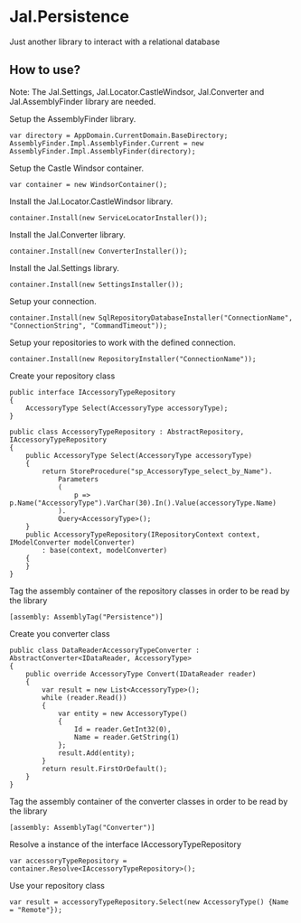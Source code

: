 # Jal.Persistence
Just another library to interact with a relational database
## How to use?
Note: The Jal.Settings, Jal.Locator.CastleWindsor, Jal.Converter and Jal.AssemblyFinder library are needed.

Setup the AssemblyFinder library.

    var directory = AppDomain.CurrentDomain.BaseDirectory;
    AssemblyFinder.Impl.AssemblyFinder.Current = new AssemblyFinder.Impl.AssemblyFinder(directory);
    
Setup the Castle Windsor container.

    var container = new WindsorContainer();
  
Install the Jal.Locator.CastleWindsor library.

    container.Install(new ServiceLocatorInstaller());
    
Install the Jal.Converter library.

    container.Install(new ConverterInstaller());
    
Install the Jal.Settings library.

    container.Install(new SettingsInstaller());
    
Setup your connection.

    container.Install(new SqlRepositoryDatabaseInstaller("ConnectionName", "ConnectionString", "CommandTimeout"));
    
Setup your repositories to work with the defined connection.

    container.Install(new RepositoryInstaller("ConnectionName"));
    
Create your repository class

    public interface IAccessoryTypeRepository
    {
        AccessoryType Select(AccessoryType accessoryType);
    }
    
    public class AccessoryTypeRepository : AbstractRepository, IAccessoryTypeRepository
    {
        public AccessoryType Select(AccessoryType accessoryType)
        {
            return StoreProcedure("sp_AccessoryType_select_by_Name").
                Parameters
                (
                    p => p.Name("AccessoryType").VarChar(30).In().Value(accessoryType.Name)
                ).
                Query<AccessoryType>();
        }
        public AccessoryTypeRepository(IRepositoryContext context, IModelConverter modelConverter)
            : base(context, modelConverter)
        {
        }
    }
    
Tag the assembly container of the repository classes in order to be read by the library

    [assembly: AssemblyTag("Persistence")]
    
Create you converter class

    public class DataReaderAccessoryTypeConverter : AbstractConverter<IDataReader, AccessoryType>
    {
        public override AccessoryType Convert(IDataReader reader)
        {
            var result = new List<AccessoryType>();
            while (reader.Read())
            {
                var entity = new AccessoryType()
                {
                    Id = reader.GetInt32(0),
                    Name = reader.GetString(1)
                };
                result.Add(entity);
            }
            return result.FirstOrDefault();
        }
    }
    
Tag the assembly container of the converter classes in order to be read by the library

    [assembly: AssemblyTag("Converter")]
    
Resolve a instance of the interface IAccessoryTypeRepository

    var accessoryTypeRepository = container.Resolve<IAccessoryTypeRepository>();
    
Use your repository class

    var result = accessoryTypeRepository.Select(new AccessoryType() {Name = "Remote"});
